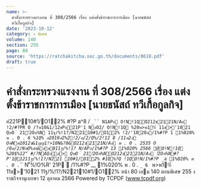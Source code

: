 ```yaml
---
name: >-
  คำสั่งกระทรวงแรงงาน ที่ 308/2566 เรื่อง แต่งตั้งข้าราชการการเมือง [นายธนัสถ์
  ทวีเกื้อกูลกิจ]
date: '2023-10-12'
category: ง พิเศษ
volume: 140
section: 255
page: 80
source: 'https://ratchakitcha.soc.go.th/documents/8618.pdf'
draft: true
---
```


# คำสั่งกระทรวงแรงงาน ที่ 308/2566 เรื่อง แต่งตั้งข้าราชการการเมือง [นายธนัสถ์ ทวีเกื้อกูลกิจ]

คํ221P10#1/O12% #?P a^8 / `_`` N1APอ O!N!1QO212ช2121N/Aอ !2/#?PR O /?พ10&1/12ชPอ21P'1 NลO2/ O!N!1Q %20พ>พ1%์ 11ช>'1021 QหO ํ 21!ํ2Oห%N 11ฐ/%!1?/N22110#1/O12% !2/'1020ล/1%#?P 1 1%020% พ . 0 . `_` 6 %1Q% อ2010อํ2%2!2/ค/2/Q%/2!12 8 /11ค2อ OหNพ1012ช&1ญญ1!>10N&?0&O212ช2121N/Aอ พ . 0 . 2535 O /0ค/2/NหO%ชอ&อค011ฐ/%!1? N/APอ/1%#?P 13 1%020% 2566 @O!N!1Q %20$%12"์ #/?NAQอูล> QหO ํ 21!ํ2Oห%NO212ช2121N/Aอ !ํ2Oห%N#?P'1@1211ฐ/%!1?/N221 10#1/O12% #1Q%?Q !1QO!N/1%#?P _a 1%020% พ . 0 . `_`` N'็%!O%R' 21P  /1%#?P __ 1%020% พ . 0 . `_ 6 ` พ>พ1%์ 11ช>'1021 11ฐ/%!1?/N22110#1/O12% หน้า 80 เลม 140 ตอนพิเศษ 255 ง ราชกิจจานุเบกษา 12 ตุลาคม 2566 Powered by TCPDF (www.tcpdf.org)
